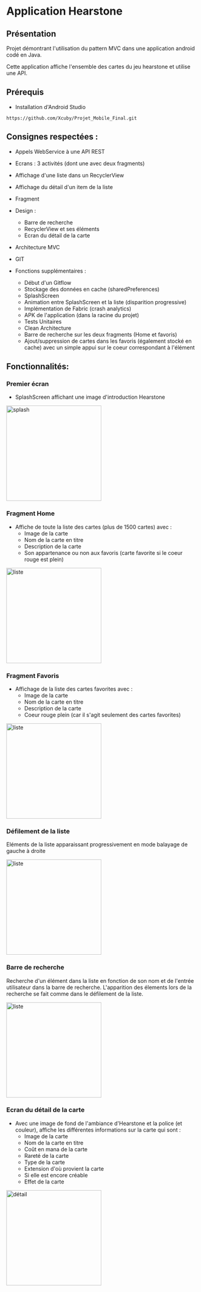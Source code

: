# Application Hearstone

## Présentation

Projet démontrant l'utilisation du pattern MVC dans une application android codé en Java.

Cette application affiche l'ensemble des cartes du jeu hearstone et utilise une API.

## Prérequis


- Installation d'Android Studio

````
https://github.com/Xcuby/Projet_Mobile_Final.git
````

## Consignes respectées : 

- Appels WebService à une API REST
- Ecrans : 3 activités (dont une avec deux fragments)
- Affichage d'une liste dans un RecyclerView
- Affichage du détail d'un item de la liste
- Fragment
- Design :
    - Barre de recherche
    - RecyclerView et ses éléments
    - Ecran du détail de la carte
- Architecture MVC
- GIT

- Fonctions supplémentaires :
  - Début d'un Gitflow
  - Stockage des données en cache (sharedPreferences)
  - SplashScreen
  - Animation entre SplashScreen et la liste (disparition progressive)
  - Implémentation de Fabric (crash analytics)
  - APK de l'application (dans la racine du projet)
  - Tests Unitaires
  - Clean Architecture
  - Barre de recherche sur les deux fragments (Home et favoris)
  - Ajout/suppression de cartes dans les favoris (également stocké en cache) avec un simple appui sur le coeur correspondant à l'élément
  

## Fonctionnalités: 

### Premier écran 

- SplashScreen affichant une image d'introduction Hearstone

<img src="IMG_README/Screenshot_20191214-032329_projetProgrammationMobile.jpg" alt="splash" width="250">

### Fragment Home 

- Affiche de toute la liste des cartes (plus de 1500 cartes) avec :
  - Image de la carte
  - Nom de la carte en titre
  - Description de la carte
  - Son appartenance ou non aux favoris (carte favorite si le coeur rouge est plein)
  
<img src="IMG_README/Screenshot_20191214-032341_projetProgrammationMobile.jpg" alt="liste" width="250" class="centered">

### Fragment Favoris

- Affichage de la liste des cartes favorites avec :
  - Image de la carte
  - Nom de la carte en titre
  - Description de la carte
  - Coeur rouge plein (car il s'agit seulement des cartes favorites)
  
<img src="IMG_README/Screenshot_20191214-185208_projetProgrammationMobile.jpg" alt="liste" width="250" class="centered">

### Défilement de la liste

Eléments de la liste apparaissant progressivement en mode balayage de gauche à droite

<img src="IMG_README/Screenshot_20191214-032434_projetProgrammationMobile.jpg" alt="liste" width="250" class="centered">

### Barre de recherche 

Recherche d'un élément dans la liste en fonction de son nom et de l'entrée utilisateur dans la barre de recherche. L'apparition des élements lors de la recherche se fait comme dans le défilement de la liste.

<img src="IMG_README/Screenshot_20191214-181943_projetProgrammationMobile.jpg" alt="liste" width="250" class="centered">

### Ecran du détail de la carte

- Avec une image de fond de l'ambiance d'Hearstone et la police (et couleur), affiche les différentes informations sur la carte qui sont :
  - Image de la carte
  - Nom de la carte en titre
  - Coût en mana de la carte
  - Rareté de la carte
  - Type de la carte
  - Extension d'où provient la carte
  - Si elle est encore créable
  - Effet de la carte

<img src="IMG_README/Screenshot_20191214-185602_projetProgrammationMobile.jpg" alt="détail" width="250" class="centered">
